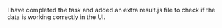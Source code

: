 I have completed the task and added an extra result.js file to check if the data is working correctly in the UI.
